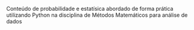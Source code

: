 Conteúdo de probabilidade e estatísica abordado de forma prática utilizando Python na disciplina de Métodos Matemáticos para análise de dados
